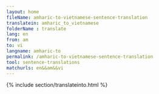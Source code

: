 ```yaml
---
layout: home
fileName: amharic-to-vietnamese-sentence-translation
translatein: amharic_to_vietnamese
folderName : translate
lang: en
from: am
to: vi
langname: amharic-to
permalink: /amharic-to-vietnamese-sentence-translation
tool: sentence-translations
matchurls: en&&am&&vi
---
```

{% include section/translateinto.html %}

